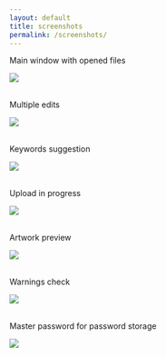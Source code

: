 ```yaml
---
layout: default
title: screenshots
permalink: /screenshots/
---
```

<article class="row">
<section class="small-12 large-8 columns page-content">
<div>
  <p>Main window with opened files</p>
<img src="{{site.url}}/images/xpiks-qt-mainwindow.jpg" />
</div>
  <br />
  <div>
  <p>Multiple edits</p>
<img src="{{site.url}}/images/screenshots/MultipleEdit.jpg" />
</div>
  <br />
  <div>
  <p>Keywords suggestion</p>
<img src="{{site.url}}/images/screenshots/SuggestKeywords.jpg" />
</div>
  <br />
  <div>
  <p>Upload in progress</p>
<img src="{{site.url}}/images/screenshots/UploadInProgress.jpg" />
</div>
  <br />
  <div>
  <p>Artwork preview</p>
<img src="{{site.url}}/images/screenshots/xpiks-qt-preview.jpg" />
</div>
  <br />
  <div>
  <p>Warnings check</p>
<img src="{{site.url}}/images/screenshots/WarningsDialog.jpg" />
</div>
  <br />
  <div>
  <p>Master password for password storage</p>
<img src="{{site.url}}/images/screenshots/SettingsSecurity.jpg" class="small-12 large-8" />
</div>
  <br />
</section>
</article>
